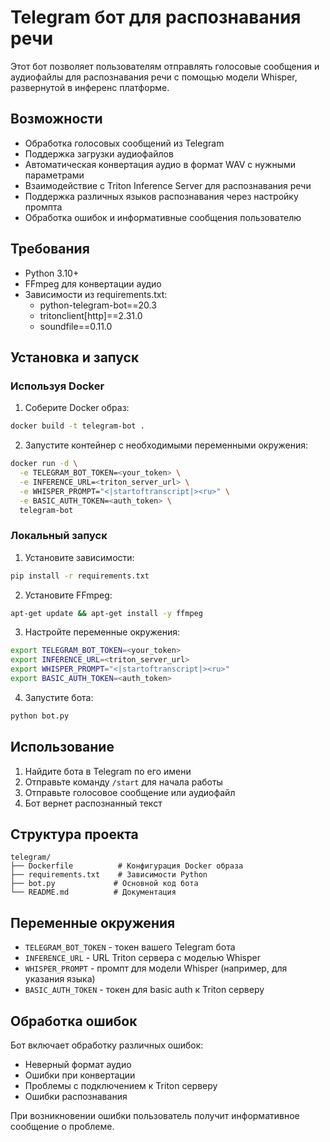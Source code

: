 # Telegram бот для распознавания речи

Этот бот позволяет пользователям отправлять голосовые сообщения и аудиофайлы для распознавания речи с помощью модели Whisper, развернутой в инференс платформе.

## Возможности

- Обработка голосовых сообщений из Telegram
- Поддержка загрузки аудиофайлов
- Автоматическая конвертация аудио в формат WAV с нужными параметрами
- Взаимодействие с Triton Inference Server для распознавания речи
- Поддержка различных языков распознавания через настройку промпта
- Обработка ошибок и информативные сообщения пользователю

## Требования

- Python 3.10+
- FFmpeg для конвертации аудио
- Зависимости из requirements.txt:
  - python-telegram-bot==20.3
  - tritonclient[http]==2.31.0
  - soundfile==0.11.0

## Установка и запуск

### Используя Docker

1. Соберите Docker образ:
```bash
docker build -t telegram-bot .
```

2. Запустите контейнер с необходимыми переменными окружения:
```bash
docker run -d \
  -e TELEGRAM_BOT_TOKEN=<your_token> \
  -e INFERENCE_URL=<triton_server_url> \
  -e WHISPER_PROMPT="<|startoftranscript|><ru>" \
  -e BASIC_AUTH_TOKEN=<auth_token> \
  telegram-bot
```

### Локальный запуск

1. Установите зависимости:
```bash
pip install -r requirements.txt
```

2. Установите FFmpeg:
```bash
apt-get update && apt-get install -y ffmpeg
```

3. Настройте переменные окружения:
```bash
export TELEGRAM_BOT_TOKEN=<your_token>
export INFERENCE_URL=<triton_server_url>
export WHISPER_PROMPT="<|startoftranscript|><ru>"
export BASIC_AUTH_TOKEN=<auth_token>
```

4. Запустите бота:
```bash
python bot.py
```

## Использование

1. Найдите бота в Telegram по его имени
2. Отправьте команду `/start` для начала работы
3. Отправьте голосовое сообщение или аудиофайл
4. Бот вернет распознанный текст

## Структура проекта

```
telegram/
├── Dockerfile          # Конфигурация Docker образа
├── requirements.txt    # Зависимости Python
├── bot.py             # Основной код бота
└── README.md          # Документация
```

## Переменные окружения

- `TELEGRAM_BOT_TOKEN` - токен вашего Telegram бота
- `INFERENCE_URL` - URL Triton сервера с моделью Whisper
- `WHISPER_PROMPT` - промпт для модели Whisper (например, для указания языка)
- `BASIC_AUTH_TOKEN` - токен для basic auth к Triton серверу

## Обработка ошибок

Бот включает обработку различных ошибок:
- Неверный формат аудио
- Ошибки при конвертации
- Проблемы с подключением к Triton серверу
- Ошибки распознавания

При возникновении ошибки пользователь получит информативное сообщение о проблеме. 